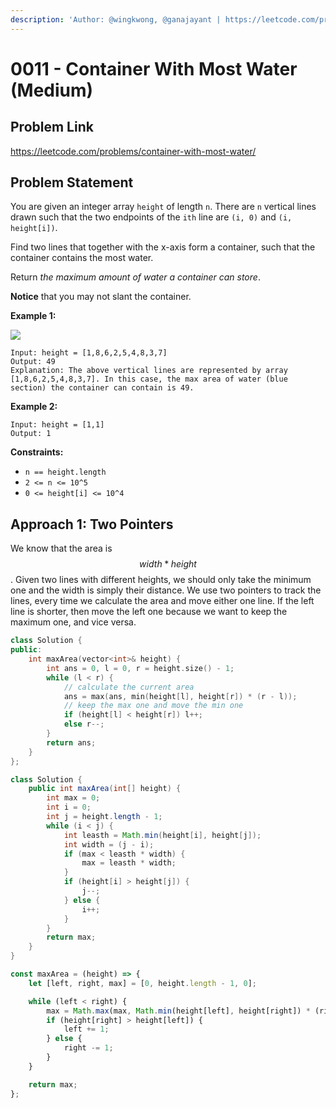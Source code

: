 ```yaml
---
description: 'Author: @wingkwong, @ganajayant | https://leetcode.com/problems/container-with-most-water/'
---
```


# 0011 - Container With Most Water (Medium)

## Problem Link

https://leetcode.com/problems/container-with-most-water/

## Problem Statement

You are given an integer array `height` of length `n`. There are `n` vertical lines drawn such that the two endpoints of the `ith` line are `(i, 0)` and `(i, height[i])`.

Find two lines that together with the x-axis form a container, such that the container contains the most water.

Return _the maximum amount of water a container can store_.

**Notice** that you may not slant the container.

**Example 1:**

![](https://s3-lc-upload.s3.amazonaws.com/uploads/2018/07/17/question\_11.jpg)

```
Input: height = [1,8,6,2,5,4,8,3,7]
Output: 49
Explanation: The above vertical lines are represented by array [1,8,6,2,5,4,8,3,7]. In this case, the max area of water (blue section) the container can contain is 49.
```

**Example 2:**

```
Input: height = [1,1]
Output: 1
```

**Constraints:**

* `n == height.length`
* `2 <= n <= 10^5`
* `0 <= height[i] <= 10^4`

## Approach 1: Two Pointers

We know that the area is $$width * height$$. Given two lines with different heights, we should only take the minimum one and the width is simply their distance. We use two pointers to track the lines, every time we calculate the area and move either one line. If the left line is shorter, then move the left one because we want to keep the maximum one, and vice versa.


<Tabs>
<TabItem value="cpp" label="C++">
<SolutionAuthor name="@wingkwong"/>

```cpp
class Solution {
public:
    int maxArea(vector<int>& height) {
        int ans = 0, l = 0, r = height.size() - 1;
        while (l < r) {
            // calculate the current area
            ans = max(ans, min(height[l], height[r]) * (r - l));
            // keep the max one and move the min one
            if (height[l] < height[r]) l++;
            else r--;
        }
        return ans;
    }
};
```
</TabItem>

<TabItem value="java" label="Java">
<SolutionAuthor name="@ganajayant"/>

```java
class Solution {
    public int maxArea(int[] height) {
        int max = 0;
        int i = 0;
        int j = height.length - 1;
        while (i < j) {
            int leasth = Math.min(height[i], height[j]);
            int width = (j - i);
            if (max < leasth * width) {
                max = leasth * width;
            }
            if (height[i] > height[j]) {
                j--;
            } else {
                i++;
            }
        }
        return max;
    }
}
```
</TabItem>
<TabItem value="javascript" label="JavaScript">
<SolutionAuthor name="@MithunPrabhu777"/>

```javascript
const maxArea = (height) => {
    let [left, right, max] = [0, height.length - 1, 0];

    while (left < right) {
        max = Math.max(max, Math.min(height[left], height[right]) * (right - left));
        if (height[right] > height[left]) {
            left += 1;
        } else {
            right -= 1;
        }
    }

    return max;
};
```
</TabItem>
</Tabs>